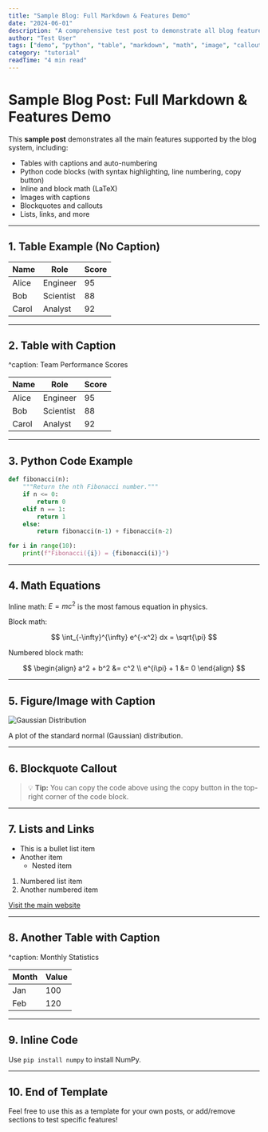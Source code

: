 ```yaml
---
title: "Sample Blog: Full Markdown & Features Demo"
date: "2024-06-01"
description: "A comprehensive test post to demonstrate all blog features: tables, Python code, math, images, callouts, and more."
author: "Test User"
tags: ["demo", "python", "table", "markdown", "math", "image", "callout"]
category: "tutorial"
readTime: "4 min read"
---
```


# Sample Blog Post: Full Markdown & Features Demo

This **sample post** demonstrates all the main features supported by the blog system, including:
- Tables with captions and auto-numbering
- Python code blocks (with syntax highlighting, line numbering, copy button)
- Inline and block math (LaTeX)
- Images with captions
- Blockquotes and callouts
- Lists, links, and more

---

## 1. Table Example (No Caption)

| Name   | Role     | Score |
|--------|----------|-------|
| Alice  | Engineer | 95    |
| Bob    | Scientist| 88    |
| Carol  | Analyst  | 92    |

---

## 2. Table with Caption

^caption: Team Performance Scores

| Name   | Role     | Score |
|--------|----------|-------|
| Alice  | Engineer | 95    |
| Bob    | Scientist| 88    |
| Carol  | Analyst  | 92    |

---

## 3. Python Code Example

```python
def fibonacci(n):
    """Return the nth Fibonacci number."""
    if n <= 0:
        return 0
    elif n == 1:
        return 1
    else:
        return fibonacci(n-1) + fibonacci(n-2)

for i in range(10):
    print(f"Fibonacci({i}) = {fibonacci(i)}")
```

---

## 4. Math Equations

Inline math: $E = mc^2$ is the most famous equation in physics.

Block math:

$$
\int_{-\infty}^{\infty} e^{-x^2} dx = \sqrt{\pi}
$$

Numbered block math:

$$
\begin{align}
    a^2 + b^2 &= c^2 \\
    e^{i\pi} + 1 &= 0
\end{align}
$$

---

## 5. Figure/Image with Caption

![Gaussian Distribution](../assets/images/playground/gaussian-dist.png "Gaussian Distribution{width=60%}")

A plot of the standard normal (Gaussian) distribution.

---

## 6. Blockquote Callout

> 💡 **Tip:** You can copy the code above using the copy button in the top-right corner of the code block.

---

## 7. Lists and Links

- This is a bullet list item
- Another item
    - Nested item

1. Numbered list item
2. Another numbered item

[Visit the main website](../index.html)

---

## 8. Another Table with Caption

^caption: Monthly Statistics

| Month | Value |
|-------|-------|
| Jan   | 100   |
| Feb   | 120   |

---

## 9. Inline Code

Use `pip install numpy` to install NumPy.

---

## 10. End of Template

Feel free to use this as a template for your own posts, or add/remove sections to test specific features!
